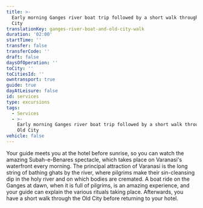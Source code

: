 ```yaml
---
title: >-
  Early morning Ganges river boat trip followed by a short walk through the Old
  City
translationKey: ganges-river-boat-and-old-city-walk
duration: '02:00'
startTime: ''
transfer: false
transferCode: ''
draft: false
daysOfOperation: ''
toCity: ''
toCitiesId: ''
owntransport: true
guide: true
dayAtLeisure: false
id: services
type: excursions
tags:
  - Services
  - >-
    Early morning Ganges river boat trip followed by a short walk through the
    Old City
vehicle: false
---
```

Your guide meets you at the hotel before sunrise, so you can watch the amazing Subah-e-Benares spectacle, which takes place on Varanasi's waterfront every morning. The principal attraction of Varanasi is the long string of bathing ghats by the river, where pilgrims make their sin-cleansing dip in the holy river and on which bodies are cremated. A boat ride on the Ganges at dawn, when it is full of pilgrims, is an amazing experience, and your guide can explain the various rituals taking place. Afterwards, you have a short walk through the Old City before returning to your hotel.